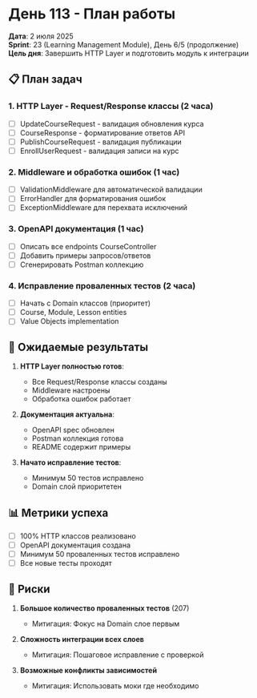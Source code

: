 # День 113 - План работы

**Дата**: 2 июля 2025  
**Sprint**: 23 (Learning Management Module), День 6/5 (продолжение)  
**Цель дня**: Завершить HTTP Layer и подготовить модуль к интеграции

## 📋 План задач

### 1. HTTP Layer - Request/Response классы (2 часа)
- [ ] UpdateCourseRequest - валидация обновления курса
- [ ] CourseResponse - форматирование ответов API
- [ ] PublishCourseRequest - валидация публикации
- [ ] EnrollUserRequest - валидация записи на курс

### 2. Middleware и обработка ошибок (1 час)
- [ ] ValidationMiddleware для автоматической валидации
- [ ] ErrorHandler для форматирования ошибок
- [ ] ExceptionMiddleware для перехвата исключений

### 3. OpenAPI документация (1 час)
- [ ] Описать все endpoints CourseController
- [ ] Добавить примеры запросов/ответов
- [ ] Сгенерировать Postman коллекцию

### 4. Исправление проваленных тестов (2 часа)
- [ ] Начать с Domain классов (приоритет)
- [ ] Course, Module, Lesson entities
- [ ] Value Objects implementation

## 🎯 Ожидаемые результаты

1. **HTTP Layer полностью готов**:
   - Все Request/Response классы созданы
   - Middleware настроены
   - Обработка ошибок работает

2. **Документация актуальна**:
   - OpenAPI spec обновлен
   - Postman коллекция готова
   - README содержит примеры

3. **Начато исправление тестов**:
   - Минимум 50 тестов исправлено
   - Domain слой приоритетен

## 📊 Метрики успеха

- [ ] 100% HTTP классов реализовано
- [ ] OpenAPI документация создана
- [ ] Минимум 50 проваленных тестов исправлено
- [ ] Все новые тесты проходят

## 🚨 Риски

1. **Большое количество проваленных тестов** (207)
   - Митигация: Фокус на Domain слое первым
   
2. **Сложность интеграции всех слоев**
   - Митигация: Пошаговое исправление с проверкой

3. **Возможные конфликты зависимостей**
   - Митигация: Использовать моки где необходимо 